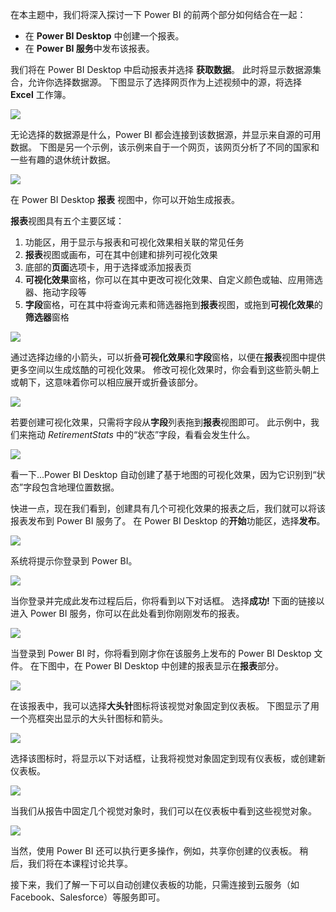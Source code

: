 在本主题中，我们将深入探讨一下 Power BI 的前两个部分如何结合在一起：

* 在 **Power BI Desktop** 中创建一个报表。
* 在 **Power BI 服务**中发布该报表。

我们将在 Power BI Desktop 中启动报表并选择 **获取数据**。 此时将显示数据源集合，允许你选择数据源。 下图显示了选择网页作为上述视频中的源，将选择 **Excel** 工作簿。

![](media/0-2-get-started-power-bi-desktop/c0a2_1.png)

无论选择的数据源是什么，Power BI 都会连接到该数据源，并显示来自源的可用数据。 下图是另一个示例，该示例来自于一个网页，该网页分析了不同的国家和一些有趣的退休统计数据。

![](media/0-2-get-started-power-bi-desktop/c0a2_2.png)

在 Power BI Desktop **报表** 视图中，你可以开始生成报表。

**报表**视图具有五个主要区域：

1. 功能区，用于显示与报表和可视化效果相关联的常见任务
2. **报表**视图或画布，可在其中创建和排列可视化效果
3. 底部的**页面**选项卡，用于选择或添加报表页
4. **可视化效果**窗格，你可以在其中更改可视化效果、自定义颜色或轴、应用筛选器、拖动字段等
5. **字段**窗格，可在其中将查询元素和筛选器拖到**报表**视图，或拖到**可视化效果**的**筛选器**窗格

![](media/0-2-get-started-power-bi-desktop/c0a2_3.png)

通过选择边缘的小箭头，可以折叠**可视化效果**和**字段**窗格，以便在**报表**视图中提供更多空间以生成炫酷的可视化效果。 修改可视化效果时，你会看到这些箭头朝上或朝下，这意味着你可以相应展开或折叠该部分。

![](media/0-2-get-started-power-bi-desktop/c0a2_4.png)

若要创建可视化效果，只需将字段从**字段**列表拖到**报表**视图即可。 此示例中，我们来拖动 *RetirementStats* 中的“状态”字段，看看会发生什么。

![](media/0-2-get-started-power-bi-desktop/c0a2_5.png)

看一下...Power BI Desktop 自动创建了基于地图的可视化效果，因为它识别到“状态”字段包含地理位置数据。

快进一点，现在我们看到，创建具有几个可视化效果的报表之后，我们就可以将该报表发布到 Power BI 服务了。 在 Power BI Desktop 的**开始**功能区，选择**发布**。

![](media/0-2-get-started-power-bi-desktop/c0a2_6.png)

系统将提示你登录到 Power BI。

![](media/0-2-get-started-power-bi-desktop/c0a2_7.png)

当你登录并完成此发布过程后后，你将看到以下对话框。 选择**成功!** 下面的链接以进入 Power BI 服务，你可以在此处看到你刚刚发布的报表。

![](media/0-2-get-started-power-bi-desktop/c0a2_8.png)

当登录到 Power BI 时，你将看到刚才你在该服务上发布的 Power BI Desktop 文件。 在下图中，在 Power BI Desktop 中创建的报表显示在**报表**部分。

![](media/0-2-get-started-power-bi-desktop/c0a2_9.png)

在该报表中，我可以选择**大头针**图标将该视觉对象固定到仪表板。 下图显示了用一个亮框突出显示的大头针图标和箭头。

![](media/0-2-get-started-power-bi-desktop/c0a2_10.png)

选择该图标时，将显示以下对话框，让我将视觉对象固定到现有仪表板，或创建新仪表板。

![](media/0-2-get-started-power-bi-desktop/c0a2_11.png)

当我们从报告中固定几个视觉对象时，我们可以在仪表板中看到这些视觉对象。

![](media/0-2-get-started-power-bi-desktop/c0a2_12.png)

当然，使用 Power BI 还可以执行更多操作，例如，共享你创建的仪表板。 稍后，我们将在本课程讨论共享。

接下来，我们了解一下可以自动创建仪表板的功能，只需连接到云服务（如 Facebook、Salesforce）等服务即可。

